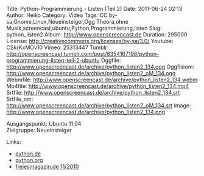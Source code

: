 Title: Python-Programmierung - Listen (Teil 2)
Date: 2011-06-24 02:13
Author: Heiko
Category: Video
Tags: CC by-sa,Gnome,Linux,Neueinsteiger,Ogg Theora,ohne Musik,screencast,ubuntu,Python,Programmierung,listen
Slug: python_listen2
Album: http://www.openscreencast.de
Duration: 295000
License: http://creativecommons.org/licenses/by-sa/3.0/
Youtube: CSkrKxMOv10
Vimeo: 25313447
Tumblr: http://openscreencast.tumblr.com/post/8354167198/python-programmierung-listen-teil-2-ubuntu
Oggfile: http://www.openscreencast.de/archive/python_listen2_134.ogg
Oggfileom: http://www.openscreencast.de/archive/python_listen2_oM_134.ogg
Webmfile: http://www.openscreencast.de/archive/python_listen2_134.webm
Mp4file: http://www.openscreencast.de/archive/python_listen2_134.mp4
Srtfile: http://www.openscreencast.de/archive/python_listen2_134.srt
Srtfile_om: http://www.openscreencast.de/archive/python_listen2_oM_134.srt
Image: http://www.openscreencast.de/archive/python_listen2_134.png

Ausgangspunkt: Ubuntu 11.04  
Zielgruppe: Neueinsteiger  

Links:

  * [python.de](http://www.python.de "Link zu Python.de" )
  * [python.org](http://www.python.org "Link zu Python.org" )
  * [freiesmagazin.de 11/2010](http://www.freiesmagazin.de/freiesMagazin-2010-11 "Link zu freiesmagazin.de" )


